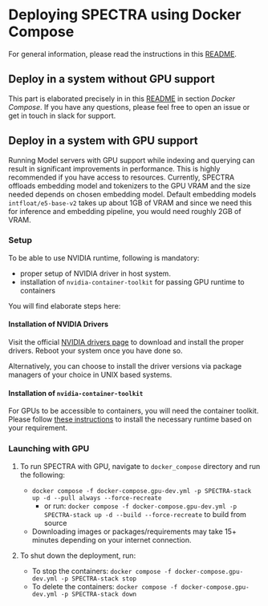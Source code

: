 <!-- SPECTRA_METADATA={"link": "https://github.com/SPECTRA-ai/SPECTRA/blob/main/deployment/docker_compose/README.md"} -->

# Deploying SPECTRA using Docker Compose

For general information, please read the instructions in this [README](https://github.com/SPECTRA-ai/SPECTRA/blob/main/deployment/README.md).

## Deploy in a system without GPU support
This part is elaborated precisely in  in this [README](https://github.com/SPECTRA-ai/SPECTRA/blob/main/deployment/README.md) in section *Docker Compose*. If you have any questions, please feel free to open an issue or get in touch in slack for support.

## Deploy in a system with GPU support
Running Model servers with GPU support while indexing and querying can result in significant improvements in performance. This is highly recommended if you have access to resources. Currently, SPECTRA offloads embedding model and tokenizers to the GPU VRAM and the size needed depends on chosen embedding model. Default embedding models `intfloat/e5-base-v2` takes up about 1GB of VRAM and since we need this for inference and embedding pipeline, you would need roughly 2GB of VRAM.

### Setup
To be able to use NVIDIA runtime, following is mandatory:
- proper setup of NVIDIA driver in host system.
- installation of `nvidia-container-toolkit` for passing GPU runtime to containers

You will find elaborate steps here:

#### Installation of NVIDIA Drivers
Visit the official [NVIDIA drivers page](https://www.nvidia.com/Download/index.aspx) to download and install the proper drivers. Reboot your system once you have done so.

Alternatively, you can choose to install the driver versions via package managers of your choice in UNIX based systems. 

#### Installation of `nvidia-container-toolkit`

For GPUs to be accessible to containers, you will need the container toolkit. Please follow [these instructions](https://docs.nvidia.com/datacenter/cloud-native/container-toolkit/latest/install-guide.html) to install the necessary runtime based on your requirement.

### Launching with GPU

1. To run SPECTRA with GPU, navigate to `docker_compose` directory and run the following:
   - `docker compose -f docker-compose.gpu-dev.yml -p SPECTRA-stack up -d --pull always --force-recreate`
      - or run: `docker compose -f docker-compose.gpu-dev.yml -p SPECTRA-stack up -d --build --force-recreate`
to build from source
   - Downloading images or packages/requirements may take 15+ minutes depending on your internet connection.


2. To shut down the deployment, run:
   - To stop the containers: `docker compose -f docker-compose.gpu-dev.yml -p SPECTRA-stack stop`
   - To delete the containers: `docker compose -f docker-compose.gpu-dev.yml -p SPECTRA-stack down`
